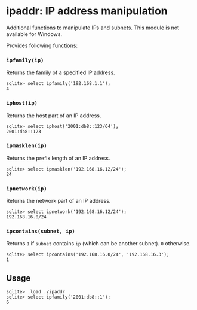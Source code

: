 # ipaddr: IP address manipulation

Additional functions to manipulate IPs and subnets. This module is not
available for Windows.

Provides following functions:

### `ipfamily(ip)`

Returns the family of a specified IP address.

```
sqlite> select ipfamily('192.168.1.1');
4
```

### `iphost(ip)`

Returns the host part of an IP address.

```
sqlite> select iphost('2001:db8::123/64');
2001:db8::123
```

### `ipmasklen(ip)`

Returns the prefix length of an IP address.

```
sqlite> select ipmasklen('192.168.16.12/24');
24
```

### `ipnetwork(ip)`

Returns the network part of an IP address.

```
sqlite> select ipnetwork('192.168.16.12/24');
192.168.16.0/24
```

### `ipcontains(subnet, ip)`

Returns `1` if `subnet` contains `ip` (which can be another subnet).
`0` otherwise.

```
sqlite> select ipcontains('192.168.16.0/24', '192.168.16.3');
1
```

## Usage

```
sqlite> .load ./ipaddr
sqlite> select ipfamily('2001:db8::1');
6
```
